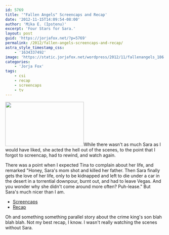 ```yaml
---
id: 5769
title: '"Fallen Angels" Screencaps and Recap'
date: '2012-11-15T14:09:54-08:00'
author: 'Mika E. (Ipstenu)'
excerpt: 'Four Stars for Sara.'
layout: post
guid: 'https://jorjafox.net/?p=5769'
permalink: /2012/fallen-angels-screencaps-and-recap/
astra_style_timestamp_css:
    - '1634337492'
image: 'https://static.jorjafox.net/wordpress/2012/11/fallenangels_186.jpg'
categories:
    - 'Jorja Fox'
tags:
    - csi
    - recap
    - screencaps
    - tv
---
```


<img class="alignleft size-medium wp-image-5770" title="fallenangels_186" src="//static.jorjafox.net/wordpress/2012/11/fallenangels_186-248x140.jpg" alt="" width="248" height="140" />While there wasn't as much Sara as I would have liked, she acted the hell out of the scenes, to the point that I forgot to screencap, had to rewind, and watch again.

There was a point when I expected Tina to complain about her life, and remarked "Honey, Sara's mom shot and killed her father. Then Sara finally gets the love of her life, only to be kidnapped and left to die under a car in the desert in a torrential downpour, burnt out, and had to leave Vegas. And you wonder why she didn't come around more often? Puh-lease." But Sara's much nicer than I am.
<ul>
	<li><a href="https://jorjafox.net/gallery/tv/csi/season13/07fallen/">Screencaps</a></li>
	<li><a href="https://jorjafox.net/wiki/Fallen_Angels">Recap</a></li>
</ul>
Oh and something something parallel story about the crime king's son blah blah blah. Not my best recap, I know. I wasn't really watching the scenes without Sara.
